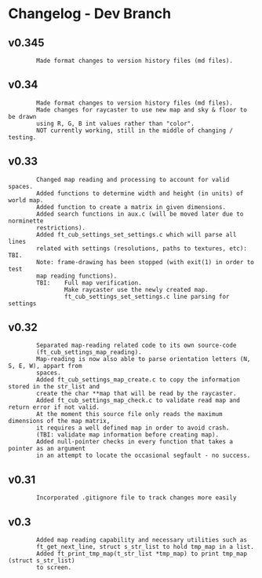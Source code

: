 # Changelog - Dev Branch

## v0.345	
			Made format changes to version history files (md files).

## v0.34
			Made format changes to version history files (md files).
			Made changes for raycaster to use new map and sky & floor to be drawn
			using R, G, B int values rather than "color".
			NOT currently working, still in the middle of changing / testing.


## v0.33		
			Changed map reading and processing to account for valid spaces.
			Added functions to determine width and height (in units) of world map.
			Added function to create a matrix in given dimensions.
			Added search functions in aux.c (will be moved later due to norminette
			restrictions).
			Added ft_cub_settings_set_settings.c which will parse all lines
			related with settings (resolutions, paths to textures, etc): TBI.
			Note: frame-drawing has been stopped (with exit(1) in order to test
			map reading functions).
			TBI:	Full map verification.
					Make raycaster use the newly created map.
					ft_cub_settings_set_settings.c line parsing for settings	

## v0.32		
			Separated map-reading related code to its own source-code
			(ft_cub_settings_map_reading).
			Map-reading is now also able to parse orientation letters (N, S, E, W), appart from
			spaces.
			Added ft_cub_settings_map_create.c to copy the information stored in the str_list and
			create the char **map that will be read by the raycaster.
			Added ft_cub_settings_map_check.c to validate read map and return error if not valid.
			At the moment this source file only reads the maximum dimensions of the map matrix,
			it requires a well defined map in order to avoid crash.
			(TBI: validate map information before creating map).
			Added null-pointer checks in every function that takes a pointer as an argument
			in an attempt to locate the occasional segfault - no success.

## v0.31		
			Incorporated .gitignore file to track changes more easily

## v0.3		
			Added map reading capability and necessary utilities such as
			ft_get_next_line, struct s_str_list to hold tmp_map in a list.
			Added ft_print_tmp_map(t_str_list *tmp_map) to print tmp_map (struct s_str_list)
			to screen.